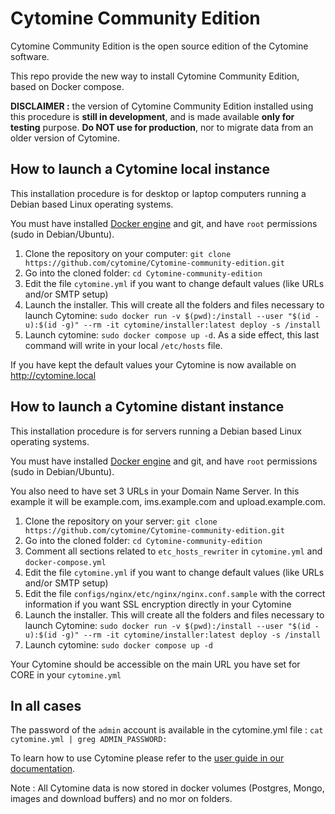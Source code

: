 # Cytomine Community Edition 

Cytomine Community Edition is the open source edition of the Cytomine software.

This repo provide the new way to install Cytomine Community Edition, based on Docker compose.

**DISCLAIMER :** the version of Cytomine Community Edition installed using this procedure is **still in development**, and is made available **only for testing** purpose. **Do NOT use for production**, nor to migrate data from an older version of Cytomine.

## How to launch a Cytomine local instance

This installation procedure is for desktop or laptop computers running a Debian based Linux operating systems. 

You must have installed [Docker engine](https://docs.docker.com/engine/install/) and git, and have `root` permissions (sudo in Debian/Ubuntu).

1. Clone the repository on your computer: `git clone https://github.com/cytomine/Cytomine-community-edition.git`
2. Go into the cloned folder: `cd Cytomine-community-edition`
3. Edit the file `cytomine.yml` if you want to change default values (like URLs and/or SMTP setup)
4. Launch the installer. This will create all the folders and files necessary to launch Cytomine: `sudo docker run -v $(pwd):/install --user "$(id -u):$(id -g)" --rm -it cytomine/installer:latest deploy -s /install`
5. Launch cytomine: `sudo docker compose up -d`. As a side effect, this last command will write in your local `/etc/hosts` file.

If you have kept the default values your Cytomine is now available on http://cytomine.local

## How to launch a Cytomine distant instance

This installation procedure is for servers running a Debian based Linux operating systems. 

You must have installed [Docker engine](https://docs.docker.com/engine/install/) and git, and have `root` permissions (sudo in Debian/Ubuntu).

You also need to have set 3 URLs in your Domain Name Server. In this example it will be example.com, ims.example.com and upload.example.com.

1. Clone the repository on your server: `git clone https://github.com/cytomine/Cytomine-community-edition.git`
2. Go into the cloned folder: `cd Cytomine-community-edition`
3. Comment all sections related to `etc_hosts_rewriter` in `cytomine.yml` and `docker-compose.yml`
4. Edit the file `cytomine.yml` if you want to change default values (like URLs and/or SMTP setup)
5. Edit the file `configs/nginx/etc/nginx/nginx.conf.sample` with the correct information if you want SSL encryption directly in your Cytomine
6. Launch the installer. This will create all the folders and files necessary to launch Cytomine: `sudo docker run -v $(pwd):/install --user "$(id -u):$(id -g)" --rm -it cytomine/installer:latest deploy -s /install`
7. Launch cytomine: `sudo docker compose up -d`

Your Cytomine should be accessible on the main URL you have set for CORE in your `cytomine.yml`

## In all cases

The password of the `admin` account is available in the cytomine.yml file : `cat cytomine.yml | greg ADMIN_PASSWORD:`

To learn how to use Cytomine please refer to the [user guide in our documentation](https://doc.cytomine.org/user-guide/).

Note : All Cytomine data is now stored in docker volumes (Postgres, Mongo, images and download buffers) and no mor on folders.
